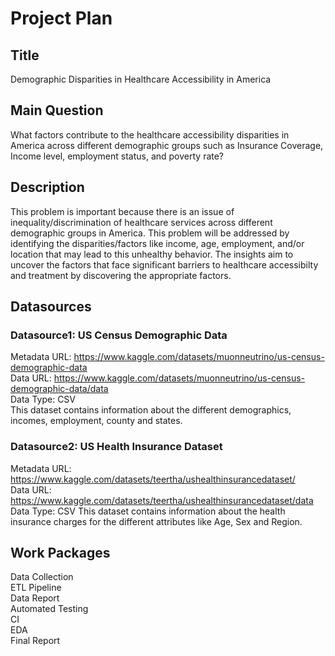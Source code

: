 # Project Plan

## Title
Demographic Disparities in Healthcare Accessibility in America

## Main Question
What factors contribute to the healthcare accessibility disparities in America across different demographic groups such as Insurance Coverage, Income level, employment status, and poverty rate?

## Description
This problem is important because there is an issue of inequality/discrimination of healthcare services across different demographic groups in America. This problem will be addressed by identifying the disparities/factors like income, age, employment, and/or location that may lead to this unhealthy behavior. The insights aim to uncover the factors that face significant barriers to healthcare accessibilty and treatment by discovering the appropriate factors.

## Datasources

### Datasource1: US Census Demographic Data
Metadata URL: https://www.kaggle.com/datasets/muonneutrino/us-census-demographic-data   
Data URL: https://www.kaggle.com/datasets/muonneutrino/us-census-demographic-data/data  
Data Type: CSV  
This dataset contains information about the different demographics, incomes, employment, county and states.

### Datasource2: US Health Insurance Dataset
Metadata URL: https://www.kaggle.com/datasets/teertha/ushealthinsurancedataset/  
Data URL: https://www.kaggle.com/datasets/teertha/ushealthinsurancedataset/data  
Data Type: CSV
This dataset contains information about the health insurance charges for the different attributes like Age, Sex and Region.

## Work Packages
Data Collection     
ETL Pipeline    
Data Report     
Automated Testing       
CI      
EDA     
Final Report   